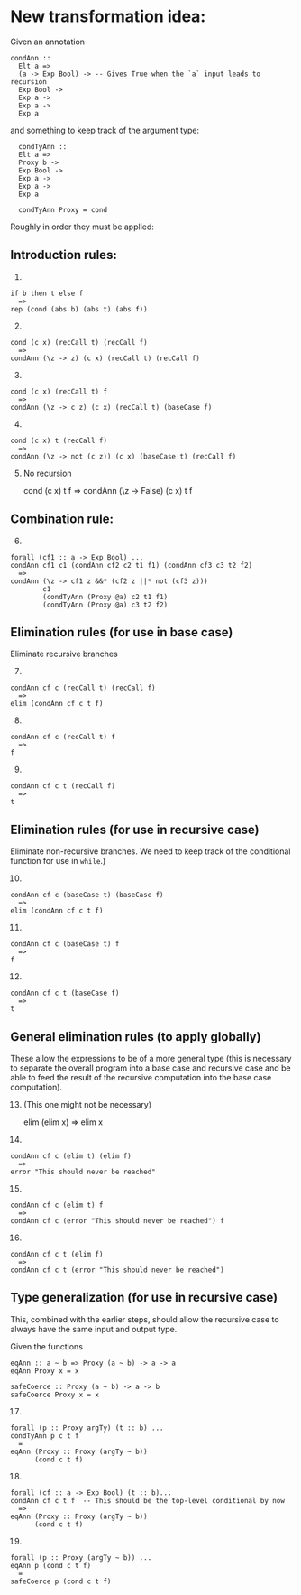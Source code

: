 # New transformation idea:


Given an annotation

    condAnn ::
      Elt a =>
      (a -> Exp Bool) -> -- Gives True when the `a` input leads to recursion
      Exp Bool ->
      Exp a ->
      Exp a ->
      Exp a

and something to keep track of the argument type:

      condTyAnn ::
      Elt a =>
      Proxy b ->
      Exp Bool ->
      Exp a ->
      Exp a ->
      Exp a

      condTyAnn Proxy = cond


Roughly in order they must be applied:

## Introduction rules:
1.

    if b then t else f
      =>
    rep (cond (abs b) (abs t) (abs f))


2.

    cond (c x) (recCall t) (recCall f)
      =>
    condAnn (\z -> z) (c x) (recCall t) (recCall f)

3.

    cond (c x) (recCall t) f
      =>
    condAnn (\z -> c z) (c x) (recCall t) (baseCase f)


4.

    cond (c x) t (recCall f)
      =>
    condAnn (\z -> not (c z)) (c x) (baseCase t) (recCall f)

5. No recursion

    cond (c x) t f
      =>
    condAnn (\z -> False) (c x) t f


## Combination rule:

6.

    forall (cf1 :: a -> Exp Bool) ...
    condAnn cf1 c1 (condAnn cf2 c2 t1 f1) (condAnn cf3 c3 t2 f2)
      =>
    condAnn (\z -> cf1 z &&* (cf2 z ||* not (cf3 z)))
            c1
            (condTyAnn (Proxy @a) c2 t1 f1)
            (condTyAnn (Proxy @a) c3 t2 f2)

## Elimination rules (for use in base case)
Eliminate recursive branches

7.

    condAnn cf c (recCall t) (recCall f)
      =>
    elim (condAnn cf c t f)

8.

    condAnn cf c (recCall t) f
      =>
    f

9.

    condAnn cf c t (recCall f)
      =>
    t

## Elimination rules (for use in recursive case)
Eliminate non-recursive branches. We need to keep track of the conditional
function for use in `while`.)

10.

    condAnn cf c (baseCase t) (baseCase f)
      =>
    elim (condAnn cf c t f)

11.

    condAnn cf c (baseCase t) f
      =>
    f

12.

    condAnn cf c t (baseCase f)
      =>
    t

## General elimination rules (to apply globally)

These allow the expressions to be of a more general type (this is necessary to
separate the overall program into a base case and recursive case and be able to
feed the result of the recursive computation into the base case computation).

13. (This one might not be necessary)

    elim (elim x) => elim x

14.

    condAnn cf c (elim t) (elim f)
      =>
    error "This should never be reached"


15.

    condAnn cf c (elim t) f
      =>
    condAnn cf c (error "This should never be reached") f

16.

    condAnn cf c t (elim f)
      =>
    condAnn cf c t (error "This should never be reached")

## Type generalization (for use in recursive case)

This, combined with the earlier steps, should allow the recursive case to always
have the same input and output type.

Given the functions

    eqAnn :: a ~ b => Proxy (a ~ b) -> a -> a
    eqAnn Proxy x = x

    safeCoerce :: Proxy (a ~ b) -> a -> b
    safeCoerce Proxy x = x

17.

    forall (p :: Proxy argTy) (t :: b) ...
    condTyAnn p c t f
      =
    eqAnn (Proxy :: Proxy (argTy ~ b))
          (cond c t f)

18.

    forall (cf :: a -> Exp Bool) (t :: b)...
    condAnn cf c t f  -- This should be the top-level conditional by now
      =>
    eqAnn (Proxy :: Proxy (argTy ~ b))
          (cond c t f)

19.

    forall (p :: Proxy (argTy ~ b)) ...
    eqAnn p (cond c t f)
      =
    safeCoerce p (cond c t f)

